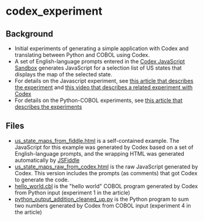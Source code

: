 # codex_experiment

## Background

- Initial experiments of generating a simple application with Codex and translating between Python and COBOL using Codex.
- A set of English-language prompts entered in the [Codex JavaScript Sandbox](https://youtu.be/Zm9B-DvwOgw) generates JavaScript for a selection list of US states that displays the map of the selected state.
- For details on the Javascript experiment, see [this article that describes the experiment](https://markryan-69718.medium.com/a-first-taste-of-codex-71385ee8aaa4) and [this video that describes a related experiment with Codex](https://youtu.be/d9sbsSA8xS4)
- For details on the Python-COBOL experiments, see [this article that describes the experiments](https://markryan-69718.medium.com/a-first-taste-of-codex-71385ee8aaa4)

## Files

- [us_state_maps_from_fiddle.html](https://github.com/ryanmark1867/codex_experiment/blob/main/us_state_maps_from_fiddle.html) is a self-contained example. The JavaScript for this example was generated by Codex based on a set of English-language prompts, and the wrapping HTML was generated automatically by [JSFiddle](https://jsfiddle.net/)
- [us_state_maps_raw_from_codex.html](https://github.com/ryanmark1867/codex_experiment/blob/main/us_state_maps_raw_from_codex.html) is the raw JavaScript generated by Codex. This version includes the prompts (as comments) that got Codex to generate the code.
- [hello_world.cbl](https://github.com/ryanmark1867/codex_experiment/blob/main/hello_world.cbl) is the "hello world" COBOL program generated by Codex from Python input (experiment 1 in the article)
- [python_output_addition_cleaned_up.py](https://github.com/ryanmark1867/codex_experiment/blob/main/python_output_addition_cleaned_up.py) is the Python program to sum two numbers generated by Codex from COBOL input (experiment 4 in the article)
